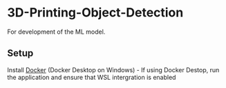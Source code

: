 # 3D-Printing-Object-Detection

For development of the ML model.

## Setup
Install [Docker](https://www.docker.com/) (Docker Desktop on Windows)
    - If using Docker Destop, run the application and ensure that WSL intergration is enabled
